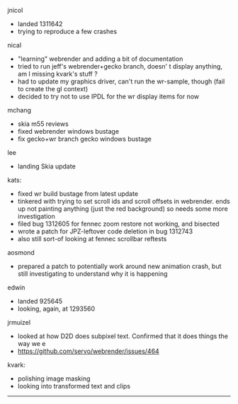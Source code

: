 jnicol
* landed 1311642
* trying to reproduce a few crashes



nical
* "learning"  webrender and adding a bit of documentation
* tried to run jeff's webrender+gecko branch, doesn' t display anything, am I missing kvark's stuff ?
* had to update my graphics driver, can't run the wr-sample, though (fail to create the gl context)
* decided to try not to use IPDL for the wr display items for now



mchang
* skia m55 reviews
* fixed webrender windows bustage
* fix gecko+wr branch gecko windows bustage



lee
* landing Skia update



kats:
* fixed wr build bustage from latest update
* tinkered with trying to set scroll ids and scroll offsets in webrender. ends up not painting anything (just the red background) so needs some more investigation
* filed bug 1312605 for fennec zoom restore not working, and bisected
* wrote a patch for JPZ-leftover code deletion in bug 1312743
* also still sort-of looking at fennec scrollbar reftests



aosmond
* prepared a patch to potentially work around new animation crash, but still investigating to understand why it is happening



edwin
* landed 925645
* looking, again, at 1293560





jrmuizel
* looked at how D2D does subpixel text. Confirmed that it does things the way we e
* https://github.com/servo/webrender/issues/464




kvark:
* polishing image masking
* looking into transformed text and clips



________________


